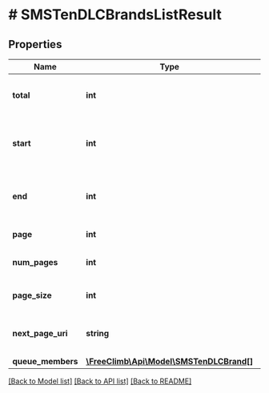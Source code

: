# # SMSTenDLCBrandsListResult

## Properties

Name | Type | Description | Notes
------------ | ------------- | ------------- | -------------
**total** | **int** | Total amount of requested resource. | [optional]
**start** | **int** | Resource index at start of current page | [optional]
**end** | **int** | Resource index at end of current page | [optional]
**page** | **int** | Current page | [optional]
**num_pages** | **int** | Total number of pages | [optional]
**page_size** | **int** | Number of items per page | [optional]
**next_page_uri** | **string** | Uri to retrieve the next page of items | [optional]
**queue_members** | [**\FreeClimb\Api\Model\SMSTenDLCBrand[]**](SMSTenDLCBrand.md) |  | [optional]

[[Back to Model list]](../../README.md#models) [[Back to API list]](../../README.md#endpoints) [[Back to README]](../../README.md)
